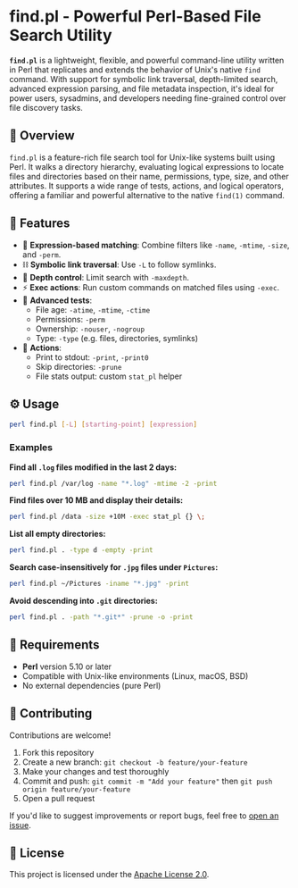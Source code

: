 
# find.pl - Powerful Perl-Based File Search Utility

**`find.pl`** is a lightweight, flexible, and powerful command-line utility written in Perl that replicates and extends the behavior of Unix's native `find` command. With support for symbolic link traversal, depth-limited search, advanced expression parsing, and file metadata inspection, it's ideal for power users, sysadmins, and developers needing fine-grained control over file discovery tasks.

## 📖 Overview

`find.pl` is a feature-rich file search tool for Unix-like systems built using Perl. It walks a directory hierarchy, evaluating logical expressions to locate files and directories based on their name, permissions, type, size, and other attributes. It supports a wide range of tests, actions, and logical operators, offering a familiar and powerful alternative to the native `find(1)` command.

## 🚀 Features

- 🔎 **Expression-based matching**: Combine filters like `-name`, `-mtime`, `-size`, and `-perm`.
- ⛓️ **Symbolic link traversal**: Use `-L` to follow symlinks.
- 📁 **Depth control**: Limit search with `-maxdepth`.
- ⚡ **Exec actions**: Run custom commands on matched files using `-exec`.
- 🧪 **Advanced tests**:
  - File age: `-atime`, `-mtime`, `-ctime`
  - Permissions: `-perm`
  - Ownership: `-nouser`, `-nogroup`
  - Type: `-type` (e.g. files, directories, symlinks)
- 📌 **Actions**:
  - Print to stdout: `-print`, `-print0`
  - Skip directories: `-prune`
  - File stats output: custom `stat_pl` helper

## ⚙️ Usage

```bash
perl find.pl [-L] [starting-point] [expression]
```

### Examples

**Find all `.log` files modified in the last 2 days:**

```bash
perl find.pl /var/log -name "*.log" -mtime -2 -print
```

**Find files over 10 MB and display their details:**

```bash
perl find.pl /data -size +10M -exec stat_pl {} \;
```

**List all empty directories:**

```bash
perl find.pl . -type d -empty -print
```

**Search case-insensitively for `.jpg` files under `Pictures`:**

```bash
perl find.pl ~/Pictures -iname "*.jpg" -print
```

**Avoid descending into `.git` directories:**

```bash
perl find.pl . -path "*.git*" -prune -o -print
```

## 🧰 Requirements

- **Perl** version 5.10 or later
- Compatible with Unix-like environments (Linux, macOS, BSD)
- No external dependencies (pure Perl)

## 🤝 Contributing

Contributions are welcome!

1. Fork this repository
2. Create a new branch: `git checkout -b feature/your-feature`
3. Make your changes and test thoroughly
4. Commit and push: `git commit -m "Add your feature"` then `git push origin feature/your-feature`
5. Open a pull request

If you'd like to suggest improvements or report bugs, feel free to [open an issue](https://github.com/your-username/your-repo/issues).

## 📜 License

This project is licensed under the [Apache License 2.0](https://www.apache.org/licenses/LICENSE-2.0).

